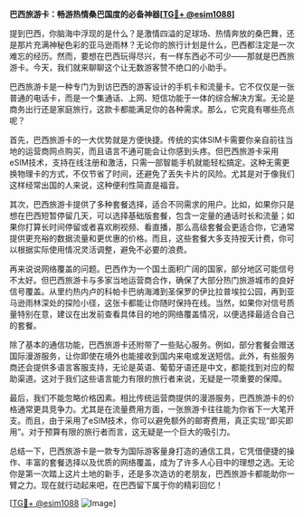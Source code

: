 **巴西旅游卡：畅游热情桑巴国度的必备神器[[TG💪+ @esim1088](https://t.me/s/esim1088)]**

提到巴西，你脑海中浮现的是什么？是激情四溢的足球场、热情奔放的桑巴舞，还是那片充满神秘色彩的亚马逊雨林？无论你的旅行计划是什么，巴西都注定是一次难忘的经历。然而，要想在巴西玩得尽兴，有一样东西必不可少——那就是巴西旅游卡。今天，我们就来聊聊这个让无数游客赞不绝口的小助手。

巴西旅游卡是一种专门为到访巴西的游客设计的手机卡和流量卡。它不仅仅是一张普通的电话卡，而是一个集通话、上网、短信功能于一体的综合解决方案。无论是商务出行还是家庭旅行，这款卡都能满足你的各种需求。那么，它究竟有哪些亮点呢？

首先，巴西旅游卡的一大优势就是方便快捷。传统的实体SIM卡需要你亲自前往当地的运营商网点购买，而且语言不通可能会让你感到头疼。但巴西旅游卡采用eSIM技术，支持在线注册和激活，只需一部智能手机就能轻松搞定。这种无需更换物理卡的方式，不仅节省了时间，还避免了丢失卡片的风险。尤其是对于像我们这样经常出国的人来说，这种便利性简直是福音。

其次，巴西旅游卡提供了多种套餐选择，适合不同需求的用户。比如，如果你只是想在巴西短暂停留几天，可以选择基础版套餐，包含一定量的通话时长和流量；如果你打算长时间停留或者喜欢刷视频、看直播，那么高级套餐会更适合你，它通常提供更充裕的数据流量和更优惠的价格。而且，这些套餐大多支持按天计费，你可以根据实际使用情况灵活调整，避免不必要的浪费。

再来说说网络覆盖的问题。巴西作为一个国土面积广阔的国家，部分地区可能信号不太好。但巴西旅游卡与多家当地运营商合作，确保了大部分热门旅游城市的良好信号覆盖。从里约热内卢的科帕卡巴纳海滩到圣保罗的伊比拉普埃拉公园，再到亚马逊雨林深处的探险小径，这张卡都能让你随时保持在线。当然，如果你对信号质量特别在意，建议在出发前查看具体目的地的网络覆盖情况，以便选择最适合自己的套餐。

除了基本的通信功能，巴西旅游卡还附带了一些贴心服务。例如，部分套餐会赠送国际漫游服务，让你即使在境外也能接收到国内来电或发送短信。此外，有些服务商还会提供多语言客服支持，无论是英语、葡萄牙语还是中文，都能找到对应的帮助渠道。这对于我们这些语言能力有限的旅行者来说，无疑是一项重要的保障。

最后，我们不能忽略价格因素。相比传统运营商提供的漫游服务，巴西旅游卡的价格通常更具竞争力。尤其是在流量费用方面，一张旅游卡往往能为你省下一大笔开支。而且，由于采用了eSIM技术，你可以避免额外的邮寄费用，真正实现“即买即用”。对于预算有限的旅行者而言，这无疑是一个巨大的吸引力。

总结一下，巴西旅游卡是一款专为国际游客量身打造的通信工具，它凭借便捷的操作、丰富的套餐选择以及优质的网络覆盖，成为了许多人心目中的理想之选。无论你是第一次踏上这片土地的新手，还是多次造访的老朋友，巴西旅游卡都能助你一臂之力。现在就行动起来吧，在巴西留下属于你的精彩回忆！

[[TG💪+ @esim1088](https://t.me/s/esim1088) ![Image](https://i.postimg.cc/4NQfJmqS/Snipaste-2025-05-13-00-14-12.png)]